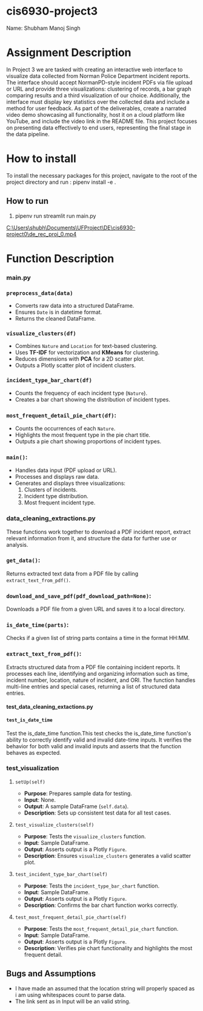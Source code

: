 # cis6930-project3

Name: Shubham Manoj Singh

# Assignment Description 

In Project 3 we are tasked with creating an interactive web interface to visualize data collected from Norman Police Department incident reports. The interface should accept NormanPD-style incident PDFs via file upload or URL and provide three visualizations: clustering of records, a bar graph comparing results  and a third visualization of our choice. Additionally, the interface must display key statistics over the collected data and include a method for user feedback. As part of the deliverables, create a narrated video demo showcasing all functionality, host it on a cloud platform like YouTube, and include the video link in the README file. This project focuses on presenting data effectively to end users, representing the final stage in the data pipeline.

# How to install

To install the necessary packages for this project, navigate to the root of the project directory and run : pipenv install -e .

## How to run

1) pipenv run streamlit run main.py

[C:\Users\shubh\Documents\UFProject\DE\cis6930-project0\de_rec_proj_0.mp4](https://youtu.be/T7E4OfjpHgM)

# Function Description 

### main.py

### `preprocess_data(data)`
- Converts raw data into a structured DataFrame.
- Ensures `Date` is in datetime format.
- Returns the cleaned DataFrame.

### `visualize_clusters(df)`
- Combines `Nature` and `Location` for text-based clustering.
- Uses **TF-IDF** for vectorization and **KMeans** for clustering.
- Reduces dimensions with **PCA** for a 2D scatter plot.
- Outputs a Plotly scatter plot of incident clusters.

### `incident_type_bar_chart(df)`
- Counts the frequency of each incident type (`Nature`).
- Creates a bar chart showing the distribution of incident types.

### `most_frequent_detail_pie_chart(df)`:
- Counts the occurrences of each `Nature`.
- Highlights the most frequent type in the pie chart title.
- Outputs a pie chart showing proportions of incident types.

### `main()`:
- Handles data input (PDF upload or URL).
- Processes and displays raw data.
- Generates and displays three visualizations:
  1. Clusters of incidents.
  2. Incident type distribution.
  3. Most frequent incident type.


### data_cleaning_extractions.py

These functions work together to download a PDF incident report, extract relevant information from it, and structure the data for further use or analysis.

### `get_data()`:
   Returns extracted text data from a PDF file by calling `extract_text_from_pdf()`.

### `download_and_save_pdf(pdf_download_path=None)`:
   Downloads a PDF file from a given URL and saves it to a local directory.

### `is_date_time(parts)`:
   Checks if a given list of string parts contains a time in the format HH:MM.

### `extract_text_from_pdf()`:
   Extracts structured data from a PDF file containing incident reports. It processes each line, identifying and organizing information such as time, incident number, location, nature of incident, and ORI. The function handles multi-line entries and special cases, returning a list of structured data entries.

#### test_data_cleaning_extactions.py

#### `test_is_date_time`

Test the is_date_time function.This test checks the is_date_time function's ability to correctly identify valid and invalid date-time inputs. It verifies the behavior for both valid and invalid inputs and asserts that the function behaves as expected.

### **test_visualization**

1. `setUp(self)`
   - **Purpose**: Prepares sample data for testing.
   - **Input**: None.
   - **Output**: A sample DataFrame (`self.data`).
   - **Description**: Sets up consistent test data for all test cases.

2. `test_visualize_clusters(self)`
   - **Purpose**: Tests the `visualize_clusters` function.
   - **Input**: Sample DataFrame.
   - **Output**: Asserts output is a Plotly `Figure`.
   - **Description**: Ensures `visualize_clusters` generates a valid scatter plot.

3. `test_incident_type_bar_chart(self)`
   - **Purpose**: Tests the `incident_type_bar_chart` function.
   - **Input**: Sample DataFrame.
   - **Output**: Asserts output is a Plotly `Figure`.
   - **Description**: Confirms the bar chart function works correctly.

4. `test_most_frequent_detail_pie_chart(self)`
   - **Purpose**: Tests the `most_frequent_detail_pie_chart` function.
   - **Input**: Sample DataFrame.
   - **Output**: Asserts output is a Plotly `Figure`.
   - **Description**: Verifies pie chart functionality and highlights the most frequent detail.

## Bugs and Assumptions

- I have made an assumed that the location string will properly spaced as i am using whitespaces count to parse data.
- The link sent as in Input will be an valid string.

